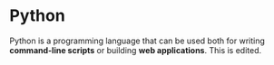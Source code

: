  # Python

Python is a programming language that can be used both for writing **command-line scripts** or building **web applications**. This is edited.

